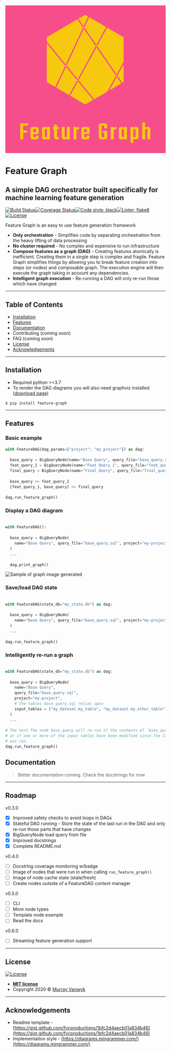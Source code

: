 <h1 align="center" style="background-color:#f64e8b;">
  <a href="https://storage.googleapis.com/feature_graph_static_content/logo.png"><img src="./logo.png" title="Feature Graph" alt="Feature Graph"></a>
</h1>

# Feature Graph

## A simple DAG orchestrator built specifically for machine learning feature generation

[![Build Status](https://travis-ci.org/mvanwyk/feature_graph.svg?branch=master)](https://travis-ci.org/mvanwyk/feature_graph)[![Coverage Status](https://coveralls.io/repos/github/mvanwyk/feature_graph/badge.svg?branch=master)](https://coveralls.io/github/mvanwyk/feature_graph?branch=master)[![Code style: black](https://img.shields.io/badge/code%20style-black-000000.svg)](https://github.com/psf/black)[![Linter: flake8](https://img.shields.io/badge/linter-flake8-yellow)](https://gitlab.com/pycqa/flake8)[![License](http://img.shields.io/:license-mit-blue.svg?style=flat-square)](http://badges.mit-license.org)

Feature Graph is an easy to use feature generation framework

- **Only orchestration** - Simplifies code by separating orchestration from the heavy lifting of data processing
- **No cluster required** - No complex and expensive to run infrastructure
- **Compose features as a graph (DAG)** - Creating features atomically is inefficient. Creating them in a single step is complex and fragile. Feature Graph simplifies things by allowing you to break feature creation into steps (or nodes) and composable graph. The execution engine will then execute the graph taking in account any dependencies.
- **Intelligent graph execution** - Re-running a DAG will only re-run those which have changed

<!-- **Recordit**

![Recordit GIF](http://g.recordit.co/iLN6A0vSD8.gif) -->

<!-- ## Back story

- Orchestrator and processing infrastructure tightly coupled so complex to setup
- A lot of data pipelines tailored around flexibility for things like image processing but more business data is still in good old fashion databases
- Tried moving feature creation to pandas and pyspark but after countless hours of tuning and tinkering BigQuery was able to process the data much more quickly, at a lower cost and with a lot less code - the only problem is that SQL isn't the nicest language to build complex data pipelines with
- There are tools to do this but I wanted something simple and efficient
- Don't need heavy weight orchestrator when using managed services -->

---

## Table of Contents

- [Installation](#installation)
- [Features](#features)
- [Documentation](#documentation)
- Contributing (coming soon)
- FAQ (coming soon)
- [License](#license)
- [Acknowledgements](#acknowledgements)

---

## Installation

- Required python >=3.7
- To render the DAG diagrams you will also need graphviz installed ([download page](https://www.graphviz.org/download/))

```shell
$ pip install feature-graph
```

---

## Features

### Basic example

```python
with FeatureDAG(dag_params={"project": "my_project"}) as dag:

  base_query = BigQueryNode(name="Base Query", query_file="base_query.sql")
  feat_query_1 = BigQueryNode(name="Feat Query 1", query_file="feat_query_1.sql")
  final_query = BigQueryNode(name="Final Query", query_file="final_query.sql")

  base_query >> feat_query_1
  [feat_query_1, base_query] >> final_query

dag.run_feature_graph()
```

### Display a DAG diagram

```python

with FeatureDAG():

  base_query = BigQueryNode(
    name="Base Query", query_file="base_query.sql", project="my-project"
  )
  ...

  dag.print_graph()
```

![Sample of graph image generated](https://storage.googleapis.com/feature_graph_static_content/sample_graph.png)

### Save/load DAG state

```python

with FeatureDAG(state_db="my_state.db") as dag:

  base_query = BigQueryNode(
    name="Base Query", query_file="base_query.sql", project="my-project"
  )
  ...

dag.run_feature_graph()
```

### Intelligently re-run a graph

```python

with FeatureDAG(state_db="my_state.db") as dag:

  base_query = BigQueryNode(
    name="Base Query",
    query_file="base_query.sql",
    project="my-project",
    # The tables base_query.sql relies upon
    input_tables = ["my_dataset.my_table", "my_dataset.my_other_table"]
  )
  ...

# The next The node base_query will re-run if the contents of `base_query.sql` change
# or if one or more of the input tables have been modified since the last time the DAG
# was run.
dag.run_feature_graph()

```

## Documentation

> Better documentation coming. Check the docstrings for now

---

## Roadmap

v0.3.0

- [x] Improved safety checks to avoid loops in DAGs
- [x] Stateful DAG running - Store the state of the last run in the DAG and only re-run those parts that have changes
- [x] BigQueryNode load query from file
- [x] Improved docstrings
- [x] Complete README.md

v0.4.0

- [ ] Docstring coverage monitoring w/badge
- [ ] Image of nodes that were run in when calling `run_feature_graph()`
- [ ] Image of node cache state (stale/fresh)
- [ ] Create nodes outside of a FeatureDAG context manager

v0.5.0

- [ ] CLI
- [ ] More node types
- [ ] Template node example
- [ ] Read the docs

v0.6.0

- [ ] Streaming feature generation support

---

## License

[![License](http://img.shields.io/:license-mit-blue.svg?style=flat-square)](http://badges.mit-license.org)

- **[MIT license](http://opensource.org/licenses/mit-license.php)**
- Copyright 2020 © [Murray Vanwyk](https://github.com/mvanwyk/)

---

## Acknowledgements

- Readme template - [https://gist.github.com/fvcproductions/1bfc2d4aecb01a834b46](https://gist.github.com/fvcproductions/1bfc2d4aecb01a834b46)
- Implementation style - [https://diagrams.mingrammer.com/](https://diagrams.mingrammer.com/)
